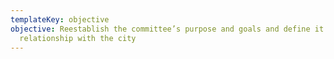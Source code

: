 ```yaml
---
templateKey: objective
objective: Reestablish the committee’s purpose and goals and define it’s working
  relationship with the city
---
```

